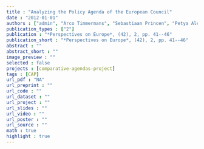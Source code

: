 ```yaml
---
title : "Analyzing the Policy Agenda of the European Council"
date : "2012-01-01"
authors : ["admin", "Arco Timmermans", "Sebastiaan Princen", "Petya Alexandrova"]
publication_types : ["2"]
publication : "*Perspectives on Europe*, (42), 2, pp. 41--46"
publication_short : "*Perspectives on Europe*, (42), 2, pp. 41--46"
abstract : ""
abstract_short : ""
image_preview : ""
selected : false
projects : [comparative-agendas-project]
tags : [CAP]
url_pdf : "NA"
url_preprint : ""
url_code : ""
url_dataset : ""
url_project : ""
url_slides : ""
url_video : ""
url_poster : ""
url_source : ""
math : true
highlight : true
---
```

